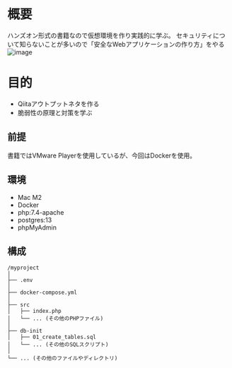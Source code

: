 # 概要
ハンズオン形式の書籍なので仮想環境を作り実践的に学ぶ。
セキュリティについて知らないことが多いので「安全なWebアプリケーションの作り方」をやる
![image](https://github.com/shimizuyuta/security_php/assets/58338829/8337dd96-9811-4783-87a1-69602ab9644a)

# 目的
- Qiitaアウトプットネタを作る
- 脆弱性の原理と対策を学ぶ

## 前提
書籍ではVMware Playerを使用しているが、今回はDockerを使用。

## 環境
- Mac M2
- Docker
 - php:7.4-apache
 - postgres:13
 - phpMyAdmin   


## 構成
```
/myproject
│
├── .env
│
├── docker-compose.yml
│
├── src
│   ├── index.php
│   └── ... (その他のPHPファイル)
│
├── db-init
│   ├── 01_create_tables.sql
│   └── ... (その他のSQLスクリプト)
│
└── ... (その他のファイルやディレクトリ)
```
# 
